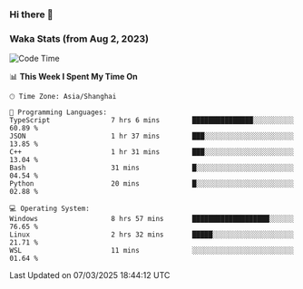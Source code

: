 ### Hi there 👋

### Waka Stats (from Aug 2, 2023)

<!--START_SECTION:waka-->
![Code Time](http://img.shields.io/badge/Code%20Time-681%20hrs%2029%20mins-blue)

📊 **This Week I Spent My Time On** 

```text
🕑︎ Time Zone: Asia/Shanghai

💬 Programming Languages: 
TypeScript               7 hrs 6 mins        ███████████████░░░░░░░░░░   60.89 % 
JSON                     1 hr 37 mins        ███░░░░░░░░░░░░░░░░░░░░░░   13.85 % 
C++                      1 hr 31 mins        ███░░░░░░░░░░░░░░░░░░░░░░   13.04 % 
Bash                     31 mins             █░░░░░░░░░░░░░░░░░░░░░░░░   04.54 % 
Python                   20 mins             █░░░░░░░░░░░░░░░░░░░░░░░░   02.88 % 

💻 Operating System: 
Windows                  8 hrs 57 mins       ███████████████████░░░░░░   76.65 % 
Linux                    2 hrs 32 mins       █████░░░░░░░░░░░░░░░░░░░░   21.71 % 
WSL                      11 mins             ░░░░░░░░░░░░░░░░░░░░░░░░░   01.64 % 
```


 Last Updated on 07/03/2025 18:44:12 UTC
<!--END_SECTION:waka-->
